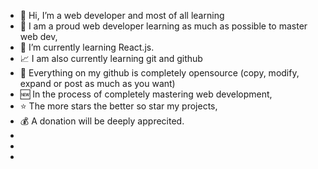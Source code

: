 - 👋 Hi, I’m a web developer and most of all learning
- 👀 I am a proud web developer learning as much as possible to master web dev, 
- 🌱 I’m currently learning React.js.
- 📈 I am also currently learning git and github
- 📖 Everything on my github is completely opensource (copy, modify, expand or post as much as you want)
- 🆕 In the process of completely mastering web development,
- ⭐ The more stars the better so star my projects,
- 💰 A donation will be deeply apprecited. 
- 
- 
- 
<!---
I am making lots of web dev projects (react.js) and posting them here as I mentioned everything on this github is completely opensource,


--->


